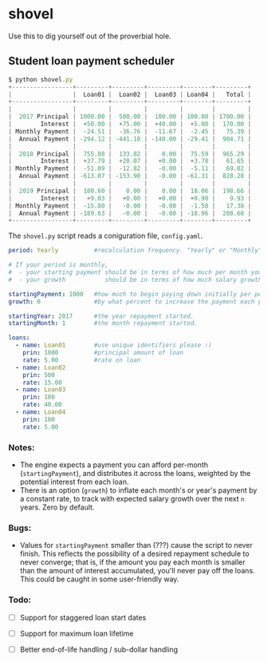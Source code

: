 # shovel
Use this to dig yourself out of the proverbial hole.

## Student loan payment scheduler

```javascript
$ python shovel.py 
+-----------------+---------+---------+---------+--------+---------+
|                 |  Loan01 |  Loan02 |  Loan03 | Loan04 |   Total |
+-----------------+---------+---------+---------+--------+---------+
|                 |         |         |         |        |         |
|  2017 Principal | 1000.00 |  500.00 |  100.00 | 100.00 | 1700.00 |
|        Interest |  +50.00 |  +75.00 |  +40.00 |  +5.00 |  170.00 |
| Monthly Payment |  -24.51 |  -36.76 |  -11.67 |  -2.45 |   75.39 |
|  Annual Payment | -294.12 | -441.18 | -140.00 | -29.41 |  904.71 |
|                 |         |         |         |        |         |
|  2018 Principal |  755.88 |  133.82 |    0.00 |  75.59 |  965.29 |
|        Interest |  +37.79 |  +20.07 |   +0.00 |  +3.78 |   61.65 |
| Monthly Payment |  -51.09 |  -12.82 |   -0.00 |  -5.11 |   69.02 |
|  Annual Payment | -613.07 | -153.90 |   -0.00 | -61.31 |  828.28 |
|                 |         |         |         |        |         |
|  2019 Principal |  180.60 |    0.00 |    0.00 |  18.06 |  198.66 |
|        Interest |   +9.03 |   +0.00 |   +0.00 |  +0.90 |    9.93 |
| Monthly Payment |  -15.80 |   -0.00 |   -0.00 |  -1.58 |   17.38 |
|  Annual Payment | -189.63 |   -0.00 |   -0.00 | -18.96 |  208.60 |
+-----------------+---------+---------+---------+--------+---------+
```

The `shovel.py` script reads a coniguration file, `config.yaml`.

```yaml
period: Yearly          #recalculation frequency. "Yearly" or "Monthly".

# If your period is monthly, 
#  - your starting payment should be in terms of how much per month you can afford, and
#  - your growth           should be in terms of how much salary growth you expect each month.

startingPayment: 1000   #how much to begin paying down initially per period
growth: 0               #by what percent to increase the payment each period.

startingYear: 2017      #the year repayment started. 
startingMonth: 1        #the month repayment started.

loans: 
  - name: Loan01        #use unique identifiers please :) 
    prin: 1000          #principal amount of loan
    rate: 5.00          #rate on loan
  - name: Loan02
    prin: 500
    rate: 15.00
  - name: Loan03
    prin: 100
    rate: 40.00
  - name: Loan04
    prin: 100
    rate: 5.00
```

### Notes:
 - The engine expects a payment you can afford per-month (`startingPayment`), and distributes it across the loans, weighted by the potential interest from each loan.
 - There is an option (`growth`) to inflate each month's or year's payment by a constant rate, to track with expected salary growth over the next `n` years. Zero by default.

### Bugs:
- Values for `startingPayment` smaller than (???) cause the script to never finish. This reflects the possibility of a desired repayment schedule to never converge; that is, if the amount you pay each month is smaller than the amount of interest accumulated, you'll never pay off the loans. This could be caught in some user-friendly way.
 
### Todo:
- [ ] Support for staggered loan start dates
- [ ] Support for maximum loan lifetime
- [ ] Better end-of-life handling / sub-dollar handling

